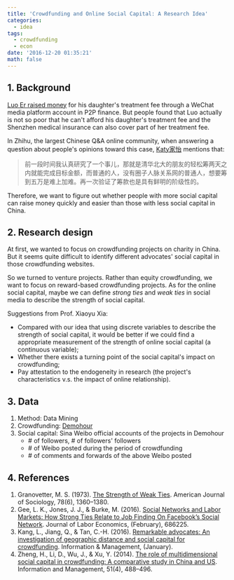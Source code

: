 ```yaml
---
title: 'Crowdfunding and Online Social Capital: A Research Idea'
categories:
  - idea
tags:
  - crowdfunding
  - econ
date: '2016-12-20 01:35:21'
math: false
---
```

## 1. Background

[Luo Er raised money](http://tech.sina.com.cn/z/luoear) for his daughter's treatment fee through a WeChat media platform account in P2P finance. But people found that Luo actually is not so poor that he can't afford his daughter's treatment fee and the Shenzhen medical insurance can also cover part of her treatment fee.

In Zhihu, the largest Chinese Q&A online community, when answering a question about people's opinions toward this case, [Katy家怡](https://www.zhihu.com/question/53144742/answer/133639599) mentions that:

> 前一段时间我认真研究了一个事儿，那就是清华北大的朋友的轻松筹两天之内就能完成目标金额，而普通的人，没有圈子人脉关系网的普通人，想要筹到五万是难上加难。再一次验证了筹款也是具有鲜明的阶级性的。

Therefore, we want to figure out whether people with more social capital can raise money quickly and easier than those with less social capital in China.<!-- more -->

## 2. Research design

At first, we wanted to focus on crowdfunding projects on charity in China. But it seems quite difficult to identify different advocates' social capital in those crowdfunding websites.

So we turned to venture projects. Rather than equity crowdfunding, we want to focus on reward-based crowdfunding projects. As for the online social capital, maybe we can define _strong ties_ and _weak ties_ in social media to describe the strength of social capital.

Suggestions from Prof. Xiaoyu Xia:

* Compared with our idea that using discrete variables to describe the strength of social capital, it would be better if we could find a appropriate measurement of  the strength of online social capital (a continuous variable);
* Whether there exists a turning point of the social capital's impact on crowdfunding;
* Pay attestation to the endogeneity in research (the project's characteristics v.s. the impact of online relationship).

## 3. Data
1. Method: Data Mining
2. Crowdfunding: [Demohour](http://www.demohour.com/)
3. Social capital: Sina Weibo official accounts of the projects in Demohour
	* \# of followers, \# of followers' followers
	* \# of Weibo posted during the period of crowdfunding
	* \# of comments and forwards of the above Weibo posted



## 4. References
1.  Granovetter, M. S. (1973). [The Strength of Weak Ties](http://www.journals.uchicago.edu/doi/abs/10.1086/225469). American Journal of Sociology, 78(6), 1360–1380.
2.  Gee, L. K., Jones, J. J., & Burke, M. (2016). [Social Networks and Labor Markets: How Strong Ties Relate to Job Finding On Facebook’s Social Network](http://doi.org/10.1086/686225). Journal of Labor Economics, (February), 686225.
3.  Kang, L., Jiang, Q., & Tan, C.-H. (2016). [Remarkable advocates: An investigation of geographic distance and social capital for crowdfunding](http://doi.org/10.1016/j.im.2016.09.001). Information & Management, (January).
4.  Zheng, H., Li, D., Wu, J., & Xu, Y. (2014). [The role of multidimensional social capital in crowdfunding: A comparative study in China and US](http://doi.org/10.1016/j.im.2014.03.003). Information and Management, 51(4), 488–496.